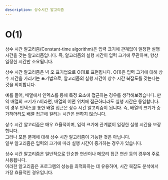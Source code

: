 ```yaml
---
description: 상수시간 알고리즘
---
```


# O(1)

상수 시간 알고리즘(Constant-time algorithm)은 입력 크기에 관계없이 일정한 실행 시간을 갖는 알고리즘입니다. 즉, 알고리즘의 실행 시간이 입력 크기에 무관하며, 항상 일정한 시간만 소요됩니다.

상수 시간 알고리즘은 빅 오 표기법으로 O(1)로 표현됩니다. O(1)은 입력 크기에 대해 상수 시간을 가리키는 표기법으로, 알고리즘의 실행 시간이 상수 시간 복잡도를 갖는다는 것을 의미합니다.

예를 들어, 배열에서 인덱스를 통해 특정 요소에 접근하는 경우를 생각해보겠습니다. 만약 배열의 크기가 n이라면, 배열의 어떤 위치에 접근하더라도 실행 시간은 동일합니다. 이 경우 인덱스를 통한 배열 접근은 상수 시간 알고리즘이 됩니다. 즉, 배열의 크기가 증가하더라도 배열 접근에 걸리는 시간은 변하지 않습니다.

상수 시간 알고리즘은 매우 효율적이며, 입력 크기에 관계없이 일정한 실행 시간을 보장합니다. \
그러나 모든 문제에 대해 상수 시간 알고리즘이 가능한 것은 아닙니다. \
일부 알고리즘은 입력의 크기에 따라 실행 시간이 증가하는 경우가 있습니다.

상수 시간 알고리즘은 일반적으로 단순한 연산이나 메모리 접근 연산 등의 경우에 주로 사용됩니다. \
이러한 알고리즘은 프로그램의 성능을 최적화하는 데 유용하며, 시간 복잡도 분석에서 가장 효율적인 경우입니다.
